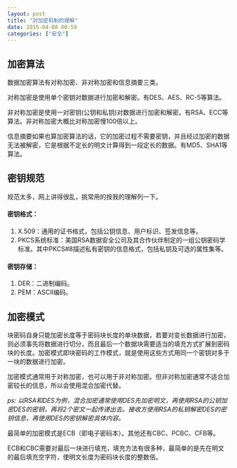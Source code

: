 ```yaml
---
layout: post
title: "对加密机制的理解"
date: 2015-04-08 00:59
categories: ["安全"]
---
```


加密算法
-------------------

数据加密算法有对称加密、非对称加密和信息摘要三类。

对称加密是使用单个密钥对数据进行加密和解密。有DES、AES、RC-5等算法。

非对称加密是使用一对密钥(公钥和私钥)对数据进行加密和解密。有RSA、ECC等算法。非对称加密大概比对称加密慢100倍以上。

信息摘要如果也算加密算法的话，它的加密过程不需要密钥，并且经过加密的数据无法被解密，它是根据不定长的明文计算得到一段定长的数据。有MD5、SHA1等算法。

密钥规范
-------------------

规范太多，网上讲得很乱，挑常用的按我的理解列一下。

#### 密钥格式： ####

1. X.509：通用的证书格式，包括公钥信息、用户标识、签发信息等。
2. PKCS系统标准：美国RSA数据安全公司及其合作伙伴制定的一组公钥密码学标准。其中PKCS#8描述私有密钥的信息格式，包括私钥及可选的属性集等。

#### 密钥存储： ####

1. DER：二进制编码。
2. PEM：ASCII编码。

加密模式
-------------------

块密码自身只能加密长度等于密码块长度的单块数据，若要对变长数据进行加密，则必须事先将数据进行切分，而且最后一个数据块需要适当的填充方式扩展到密码块的长度。加密模式即块密码的工作模式，就是使用这些方式用同一个密钥对多于一块的数据进行加密。

加密模式通常用于对称加密，也可以用于非对称加密。但非对称加密通常不适合加密较长的信息，所以会使用混合加密代替。

_ps: 以RSA和DES为例，混合加密通常使用DES先加密明文，再使用RSA的公钥加密DES的密钥，再将2个密文一起传递出去。接收方使用RSA的私钥解密DES的密钥信息，再使用DES的密钥解密具体内容。_

最简单的加密模式是ECB（即电子密码本）。其他还有CBC、PCBC、CFB等。

ECB和CBC需要对最后一块进行填充，填充方法有很多种，最简单的是先在明文的最后填充空字符，使明文长度为密码块长度的整数倍。